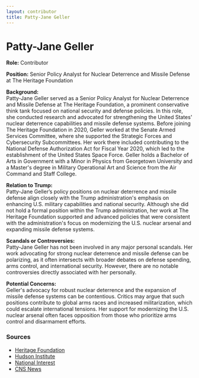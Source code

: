 ```yaml
---
layout: contributor
title: Patty-Jane Geller
---
```


# Patty-Jane Geller

**Role:** Contributor

**Position:** Senior Policy Analyst for Nuclear Deterrence and Missile Defense at The Heritage Foundation

**Background:**  
Patty-Jane Geller served as a Senior Policy Analyst for Nuclear Deterrence and Missile Defense at The Heritage Foundation, a prominent conservative think tank focused on national security and defense policies. In this role, she conducted research and advocated for strengthening the United States' nuclear deterrence capabilities and missile defense systems. Before joining The Heritage Foundation in 2020, Geller worked at the Senate Armed Services Committee, where she supported the Strategic Forces and Cybersecurity Subcommittees. Her work there included contributing to the National Defense Authorization Act for Fiscal Year 2020, which led to the establishment of the United States Space Force. Geller holds a Bachelor of Arts in Government with a Minor in Physics from Georgetown University and a Master's degree in Military Operational Art and Science from the Air Command and Staff College.

**Relation to Trump:**  
Patty-Jane Geller’s policy positions on nuclear deterrence and missile defense align closely with the Trump administration's emphasis on enhancing U.S. military capabilities and national security. Although she did not hold a formal position within the Trump administration, her work at The Heritage Foundation supported and advanced policies that were consistent with the administration's focus on modernizing the U.S. nuclear arsenal and expanding missile defense systems.

**Scandals or Controversies:**  
Patty-Jane Geller has not been involved in any major personal scandals. Her work advocating for strong nuclear deterrence and missile defense can be polarizing, as it often intersects with broader debates on defense spending, arms control, and international security. However, there are no notable controversies directly associated with her personally.

**Potential Concerns:**  
Geller's advocacy for robust nuclear deterrence and the expansion of missile defense systems can be contentious. Critics may argue that such positions contribute to global arms races and increased militarization, which could escalate international tensions. Her support for modernizing the U.S. nuclear arsenal often faces opposition from those who prioritize arms control and disarmament efforts.

### Sources
- [Heritage Foundation](https://www.heritage.org)
- [Hudson Institute](https://www.hudson.org)
- [National Interest](https://nationalinterest.org)
- [CNS News](https://cnsnews.com)
